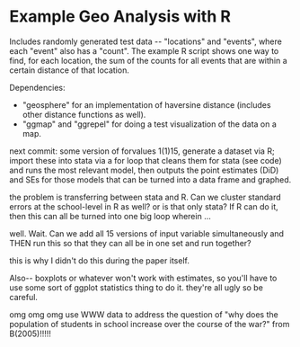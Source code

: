 # Example Geo Analysis with R

Includes randomly generated test data -- "locations" and "events", where each "event" also has a "count". The example R script shows one way to find, for each location, the sum of the counts for all events that are within a certain distance of that location.

Dependencies:

- "geosphere" for an implementation of haversine distance (includes other distance functions as well).
- "ggmap" and "ggrepel" for doing a test visualization of the data on a map.


next commit: some version of forvalues 1(1)15, generate a dataset via R; import these into stata via a for loop that cleans them for stata (see code) and runs the most relevant model, then outputs the point estimates (DiD) and SEs for those models that can be turned into a data frame and graphed. 

the problem is transferring between stata and R. Can we cluster standard errors at the school-level in R as well? or is that only stata? If R can do it, then this can all be turned into one big loop wherein ... 

well. Wait. Can we add all 15 versions of input variable simultaneously and THEN run this so that they can all be in one set and run together? 

this is why I didn't do this during the paper itself.  

Also-- boxplots or whatever won't work with estimates, so you'll have to use some sort of ggplot statistics thing to do it. they're all ugly so be careful.  


omg omg omg
use WWW data to address the question of "why does the population of students in school increase over the course of the war?"
from B(2005)!!!!!
